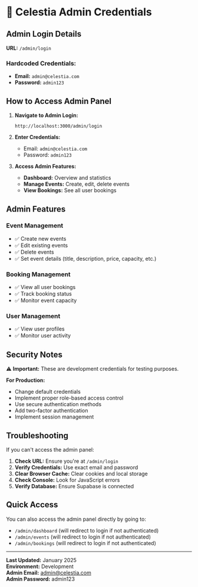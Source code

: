 # 🔑 Celestia Admin Credentials

## Admin Login Details

**URL:** `/admin/login`

### Hardcoded Credentials:
- **Email:** `admin@celestia.com`
- **Password:** `admin123`

## How to Access Admin Panel

1. **Navigate to Admin Login:**
   ```
   http://localhost:3000/admin/login
   ```

2. **Enter Credentials:**
   - Email: `admin@celestia.com`
   - Password: `admin123`

3. **Access Admin Features:**
   - **Dashboard:** Overview and statistics
   - **Manage Events:** Create, edit, delete events
   - **View Bookings:** See all user bookings

## Admin Features

### Event Management
- ✅ Create new events
- ✅ Edit existing events
- ✅ Delete events
- ✅ Set event details (title, description, price, capacity, etc.)

### Booking Management
- ✅ View all user bookings
- ✅ Track booking status
- ✅ Monitor event capacity

### User Management
- ✅ View user profiles
- ✅ Monitor user activity

## Security Notes

⚠️ **Important:** These are development credentials for testing purposes.

**For Production:**
- Change default credentials
- Implement proper role-based access control
- Use secure authentication methods
- Add two-factor authentication
- Implement session management

## Troubleshooting

If you can't access the admin panel:

1. **Check URL:** Ensure you're at `/admin/login`
2. **Verify Credentials:** Use exact email and password
3. **Clear Browser Cache:** Clear cookies and local storage
4. **Check Console:** Look for JavaScript errors
5. **Verify Database:** Ensure Supabase is connected

## Quick Access

You can also access the admin panel directly by going to:
- `/admin/dashboard` (will redirect to login if not authenticated)
- `/admin/events` (will redirect to login if not authenticated)
- `/admin/bookings` (will redirect to login if not authenticated)

---

**Last Updated:** January 2025  
**Environment:** Development  
**Admin Email:** admin@celestia.com  
**Admin Password:** admin123
